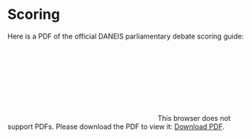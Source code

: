 # Scoring

Here is a PDF of the official DANEIS parliamentary debate scoring guide:

<object data="Parli_Scoring.pdf" type="application/pdf" width="700px" height="700px">
    <embed src="Parli_Scoring.pdf">
        This browser does not support PDFs. Please download the PDF to view it: <a href="Parli_Scoring.pdf">Download PDF</a>.</p>
    </embed>
</object>
